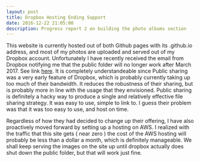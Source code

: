 ```yaml
---
layout: post
title: Dropbox Hosting Ending Support
date: 2016-12-22 21:05:00
description: Progress report 2 on building the photo albums section
---
```


This website is currently hosted out of both Github pages with its .github.io address, and most of my photos are uploaded and served out of my Dropbox account. Unfortunately I have recently received the email from Dropbox notifying me that the public folder will no longer work after March 2017. See link [here](https://www.dropbox.com/help/16). It is completely understandeable since Public sharing was a very early feature of Dropbox, which is probably currently taking up too much of their bandwidth. It reduces the robustness of their sharing, but is probably more in line with the usage that they envisioned. Public sharing is definitely a hacky way to produce a single and relatively effective file sharing strategy. It was easy to use, simple to link to. I guess their problem was that it was too easy to use, and host on time. 

Regardless of how they had decided to change up their offering, I have also proactively moved forward by setting up a hosting on AWS. I realized with the traffic that this site gets ( near zero ) the cost of the AWS hosting will probably be less than a dollar a month, which is definitely manageable. We shall keep serving the images on the site up until dropbox actually does shut down the public folder, but that will work just fine. 